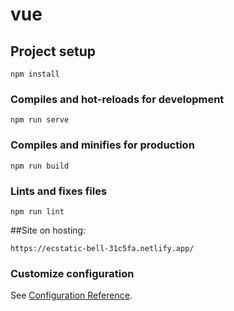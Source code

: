# vue 

## Project setup
```
npm install
```

### Compiles and hot-reloads for development
```
npm run serve
```

### Compiles and minifies for production
```
npm run build
```

### Lints and fixes files
```
npm run lint
```
##Site on hosting: <br>
```
https://ecstatic-bell-31c5fa.netlify.app/
```
### Customize configuration
See [Configuration Reference](https://cli.vuejs.org/config/).
